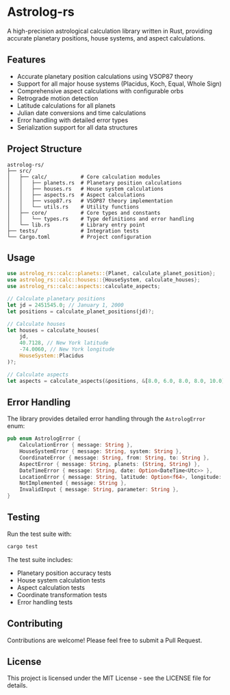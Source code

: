 # Astrolog-rs

A high-precision astrological calculation library written in Rust, providing accurate planetary positions, house systems, and aspect calculations.

## Features

- Accurate planetary position calculations using VSOP87 theory
- Support for all major house systems (Placidus, Koch, Equal, Whole Sign)
- Comprehensive aspect calculations with configurable orbs
- Retrograde motion detection
- Latitude calculations for all planets
- Julian date conversions and time calculations
- Error handling with detailed error types
- Serialization support for all data structures

## Project Structure

```
astrolog-rs/
├── src/
│   ├── calc/           # Core calculation modules
│   │   ├── planets.rs  # Planetary position calculations
│   │   ├── houses.rs   # House system calculations
│   │   ├── aspects.rs  # Aspect calculations
│   │   ├── vsop87.rs   # VSOP87 theory implementation
│   │   └── utils.rs    # Utility functions
│   ├── core/           # Core types and constants
│   │   └── types.rs    # Type definitions and error handling
│   └── lib.rs          # Library entry point
├── tests/              # Integration tests
└── Cargo.toml          # Project configuration
```

## Usage

```rust
use astrolog_rs::calc::planets::{Planet, calculate_planet_position};
use astrolog_rs::calc::houses::{HouseSystem, calculate_houses};
use astrolog_rs::calc::aspects::calculate_aspects;

// Calculate planetary positions
let jd = 2451545.0; // January 1, 2000
let positions = calculate_planet_positions(jd)?;

// Calculate houses
let houses = calculate_houses(
    jd,
    40.7128, // New York latitude
    -74.0060, // New York longitude
    HouseSystem::Placidus
)?;

// Calculate aspects
let aspects = calculate_aspects(&positions, &[8.0, 6.0, 8.0, 8.0, 10.0]);
```

## Error Handling

The library provides detailed error handling through the `AstrologError` enum:

```rust
pub enum AstrologError {
    CalculationError { message: String },
    HouseSystemError { message: String, system: String },
    CoordinateError { message: String, from: String, to: String },
    AspectError { message: String, planets: (String, String) },
    DateTimeError { message: String, date: Option<DateTime<Utc>> },
    LocationError { message: String, latitude: Option<f64>, longitude: Option<f64> },
    NotImplemented { message: String },
    InvalidInput { message: String, parameter: String },
}
```

## Testing

Run the test suite with:

```bash
cargo test
```

The test suite includes:
- Planetary position accuracy tests
- House system calculation tests
- Aspect calculation tests
- Coordinate transformation tests
- Error handling tests

## Contributing

Contributions are welcome! Please feel free to submit a Pull Request.

## License

This project is licensed under the MIT License - see the LICENSE file for details. 